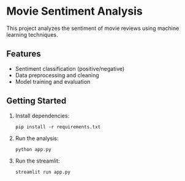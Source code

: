 # Movie Sentiment Analysis

This project analyzes the sentiment of movie reviews using machine learning techniques.

## Features

- Sentiment classification (positive/negative)
- Data preprocessing and cleaning
- Model training and evaluation

## Getting Started

1. Install dependencies:

       pip install -r requirements.txt

2. Run the analysis:

       python app.py

3. Run the streamlit:

       streamlit run app.py
